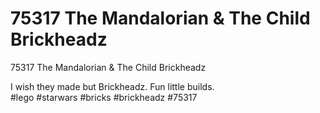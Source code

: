# 75317 The Mandalorian & The Child Brickheadz

75317 The Mandalorian & The Child Brickheadz 

I wish they made but Brickheadz. Fun little builds. 
#lego #starwars #bricks #brickheadz #75317
